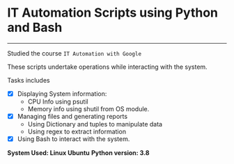 # IT Automation Scripts using Python and Bash
--------------------------

Studied the course `IT Automation with Google`

These scripts undertake operations while interacting with the system.

Tasks includes
- [x] Displaying System information:
     - CPU Info using psutil
     - Memory info using shutil from OS module.
- [x] Managing files and generating reports
    - Using Dictionary and tuples to manipulate data
    - Using regex to extract information
- [x] Using Bash to interact with the system.

**System Used: Linux Ubuntu**
**Python version: 3.8**

